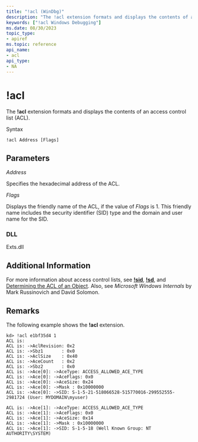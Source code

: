 ```yaml
---
title: "!acl (WinDbg)"
description: "The !acl extension formats and displays the contents of an access control list (ACL)."
keywords: ["!acl Windows Debugging"]
ms.date: 08/30/2023
topic_type:
- apiref
ms.topic: reference
api_name:
- acl
api_type:
- NA
---
```


# !acl

The **!acl** extension formats and displays the contents of an access control list (ACL).

Syntax

```dbgcmd
!acl Address [Flags] 
```

## Parameters

*Address*

Specifies the hexadecimal address of the ACL.

*Flags*

Displays the friendly name of the ACL, if the value of *Flags* is 1. This friendly name includes the security identifier (SID) type and the domain and user name for the SID.

### DLL

Exts.dll

## Additional Information

For more information about access control lists, see [**!sid**](-sid.md), [**!sd**](-sd.md), and [Determining the ACL of an Object](../debugger/determining-the-acl-of-an-object.md). Also, see *Microsoft Windows Internals* by Mark Russinovich and David Solomon.

## Remarks

The following example shows the **!acl** extension.

```console
kd> !acl e1bf35d4 1
ACL is:
ACL is: ->AclRevision: 0x2
ACL is: ->Sbz1       : 0x0
ACL is: ->AclSize    : 0x40
ACL is: ->AceCount   : 0x2
ACL is: ->Sbz2       : 0x0
ACL is: ->Ace[0]: ->AceType: ACCESS_ALLOWED_ACE_TYPE
ACL is: ->Ace[0]: ->AceFlags: 0x0
ACL is: ->Ace[0]: ->AceSize: 0x24
ACL is: ->Ace[0]: ->Mask : 0x10000000
ACL is: ->Ace[0]: ->SID: S-1-5-21-518066528-515770016-299552555-2981724 (User: MYDOMAIN\myuser)

ACL is: ->Ace[1]: ->AceType: ACCESS_ALLOWED_ACE_TYPE
ACL is: ->Ace[1]: ->AceFlags: 0x0
ACL is: ->Ace[1]: ->AceSize: 0x14
ACL is: ->Ace[1]: ->Mask : 0x10000000
ACL is: ->Ace[1]: ->SID: S-1-5-18 (Well Known Group: NT AUTHORITY\SYSTEM)
```
